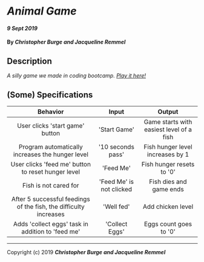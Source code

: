 # _Animal Game_

#### _9 Sept 2019_

#### By _**Christopher Burge and Jacqueline Remmel**_

## Description

_A silly game we made in coding bootcamp. [Play it here!](https://jpremmel.github.io/animal-game/ "Animal Game")_

## (Some) Specifications

| Behavior | Input | Output |
| :----: | :----: | :----: |
| User clicks 'start game' button | 'Start Game' | Game starts with easiest level of a fish |
| Program automatically increases the hunger level | '10 seconds pass' | Fish hunger level increases by 1 |
| User clicks 'feed me' button to reset hunger level | 'Feed Me' | Fish hunger resets to '0' |
| Fish is not cared for | 'Feed Me' is not clicked | Fish dies and game ends |
| After 5 successful feedings of the fish, the difficulty increases | 'Well fed' | Add chicken level |
| Adds 'collect eggs' task in addition to 'feed me' | 'Collect Eggs' | Eggs count goes to '0' |


-------

Copyright (c) 2019 **_Christopher Burge and Jacqueline Remmel_**
